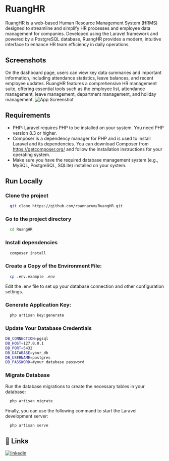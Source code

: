 # RuangHR

RuangHR is a web-based Human Resource Management System (HRMS) designed to streamline and simplify HR processes and employee data management for companies. Developed using the Laravel framework and powered by a PostgreSQL database, RuangHR provides a modern, intuitive interface to enhance HR team efficiency in daily operations.

## Screenshots

On the dashboard page, users can view key data summaries and important information, including attendance statistics, leave balances, and recent employee updates. RuangHR features a comprehensive HR management suite, offering essential tools such as the employee list, attendance management, leave management, department management, and holiday management.
![App Screenshot](https://drive.google.com/uc?export=view&id=1i56zeIfF2xeBLXJdyc-2mklxNne9onRO)

## Requirements

- PHP: Laravel requires PHP to be installed on your system. You need PHP version 8.3 or higher.
- Composer is a dependency manager for PHP and is used to install Laravel and its dependencies. You can download Composer from https://getcomposer.org/ and follow the installation instructions for your operating system.
- Make sure you have the required database management system (e.g., MySQL, PostgreSQL, SQLite) installed on your system.

## Run Locally

### Clone the project

```bash
  git clone https://github.com/roannarum/RuangHR.git
```

### Go to the project directory

```bash
  cd RuangHR
```

### Install dependencies

```bash
  composer install
```

### Create a Copy of the Environment File:

```bash
  cp .env.example .env
```

Edit the .env file to set up your database connection and other configuration settings.

### Generate Application Key:

```bash
  php artisan key:generate
```

### Update Your Database Credentials

```bash
DB_CONNECTION=pgsql
DB_HOST=127.0.0.1
DB_PORT=5432
DB_DATABASE=your_db
DB_USERNAME=postgres
DB_PASSWORD=#your database password
```

### Migrate Database

Run the database migrations to create the necessary tables in your database:

```bash
  php artisan migrate
```

Finally, you can use the following command to start the Laravel development server:

```bash
  php artisan serve
```

## 🔗 Links

[![linkedin](https://img.shields.io/badge/linkedin-0A66C2?style=for-the-badge&logo=linkedin&logoColor=white)](https://www.linkedin.com/in/dewi-arumsari)
